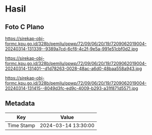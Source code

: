 # Hasil

## Foto C Plano

https://sirekap-obj-formc.kpu.go.id/328b/pemilu/ppwp/72/09/06/20/19/7209062019004-20240314-131339--9389a7cd-6cf8-4c2f-9e5a-991e51cbf0d2.jpg

https://sirekap-obj-formc.kpu.go.id/328b/pemilu/ppwp/72/09/06/20/19/7209062019004-20240314-131401--d1d78263-0028-48ac-a6d0-48baa558a943.jpg

https://sirekap-obj-formc.kpu.go.id/328b/pemilu/ppwp/72/09/06/20/19/7209062019004-20240314-131415--8049d3fc-ed9c-4009-b293-a31f871d5571.jpg


## Metadata

| Key        | Value               |
| ---------- | ------------------- |
| Time Stamp | 2024-03-14 13:30:00 |



